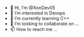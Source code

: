 - 👋 Hi, I’m @XonDev05
- 👀 I’m interested in Devops
- 🌱 I’m currently learning C++
- 💞️ I’m looking to collaborate on ...
- 📫 How to reach me ...

<!---
XonDev05/XonDev05 is a ✨ special ✨ repository because its `README.md` (this file) appears on your GitHub profile.
You can click the Preview link to take a look at your changes.
--->
